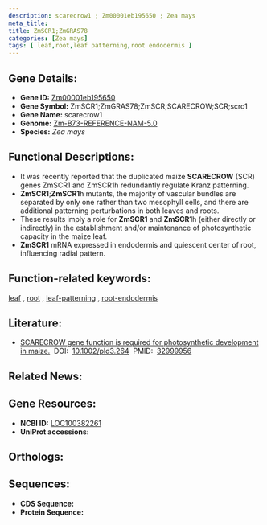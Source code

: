 ```yaml
---
description: scarecrow1 ; Zm00001eb195650 ; Zea mays
meta_title:
title: ZmSCR1;ZmGRAS78
categories: [Zea mays]
tags: [ leaf,root,leaf patterning,root endodermis ]
---
```


## Gene Details:
- **Gene ID:**	[Zm00001eb195650](https://www.maizegdb.org/gene_center/gene/Zm00001eb195650)
- **Gene Symbol:** ZmSCR1;ZmGRAS78;ZmSCR;SCARECROW;SCR;scro1
- **Gene Name:** scarecrow1
- **Genome:** [Zm-B73-REFERENCE-NAM-5.0](https://www.maizegdb.org/genome/assembly/Zm-B73-REFERENCE-NAM-5.0)
- **Species:** *Zea mays*

## Functional Descriptions:
   - It was recently reported that the duplicated maize **SCARECROW** (SCR) genes ZmSCR1 and ZmSCR1h redundantly regulate Kranz patterning.
   - **ZmSCR1**;**ZmSCR1**h mutants, the majority of vascular bundles are separated by only one rather than two mesophyll cells, and there are additional patterning perturbations in both leaves and roots.
   - These results imply a role for **ZmSCR1** and **ZmSCR1**h (either directly or indirectly) in the establishment and/or maintenance of photosynthetic capacity in the maize leaf.
   - **ZmSCR1** mRNA expressed in endodermis and quiescent center of root, influencing radial pattern.

## Function-related keywords:
[leaf](/tags/leaf/)&nbsp;,&nbsp;[root](/tags/root/)&nbsp;,&nbsp;[leaf-patterning](/tags/leaf-patterning/)&nbsp;,&nbsp;[root-endodermis](/tags/root-endodermis/)

## Literature:
   - [SCARECROW gene function is required for photosynthetic development in maize.]( https://onlinelibrary.wiley.com/doi/10.1002/pld3.264)&nbsp;&nbsp;DOI:&nbsp;&nbsp;[10.1002/pld3.264](https://onlinelibrary.wiley.com/doi/10.1002/pld3.264)&nbsp;&nbsp;PMID:&nbsp;&nbsp;[32999956](https://pubmed.ncbi.nlm.nih.gov/32999956/)

## Related News:

## Gene Resources:
- **NCBI ID:**  [LOC100382261](https://www.ncbi.nlm.nih.gov/gene/?term=LOC100382261)
- **UniProt accessions:** [](https://www.uniprot.org/uniprotkb//entry)

## Orthologs:

## Sequences:
- **CDS Sequence:**
- **Protein Sequence:**
